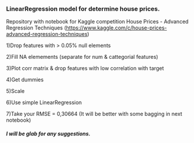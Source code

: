 ### LinearRegression model for determine house prices.
Repository with notebook for Kaggle competition House Prices - Advanced Regression Techniques (https://www.kaggle.com/c/house-prices-advanced-regression-techniques)

1)Drop features with > 0.05% null elements

2)Fill NA elemements (separate for num & cattegorial features)

3)Plot corr matrix & drop features with low correlation with target

4)Get dummies

5)Scale

6)Use simple LinearRegression

7)Take your RMSE = 0,30664 (It will be better with some bagging in next notebook)

##### I will be glab for any suggestions.
